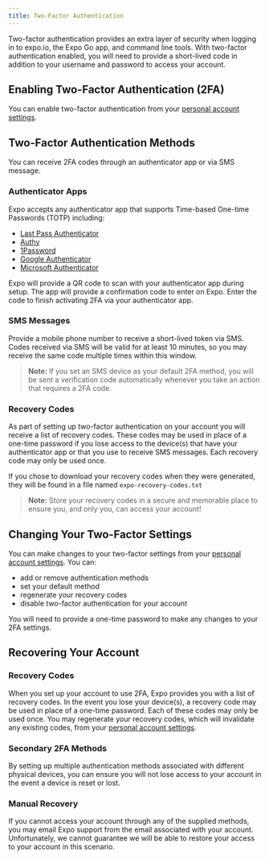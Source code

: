```yaml
---
title: Two-Factor Authentication
---
```


Two-factor authentication provides an extra layer of security when logging in to expo.io, the Expo Go app, and command line tools.  With two-factor authentication enabled, you will need to provide a short-lived code in addition to your username and password to access your account.

## Enabling Two-Factor Authentication (2FA)

You can enable two-factor authentication from your [personal account settings](https://expo.io/settings).

## Two-Factor Authentication Methods

You can receive 2FA codes through an authenticator app or via SMS message.

### Authenticator Apps

Expo accepts any authenticator app that supports Time-based One-time Passwords (TOTP) including:

- [Last Pass Authenticator](https://lastpass.com/auth/)
- [Authy](https://authy.com/)
- [1Password](https://support.1password.com/one-time-passwords/)
- [Google Authenticator](https://support.google.com/accounts/answer/1066447)
- [Microsoft Authenticator](https://www.microsoft.com/en-us/account/authenticator)

Expo will provide a QR code to scan with your authenticator app during setup.  The app will provide a confirmation code to enter on Expo. Enter the code to finish activating 2FA via your authenticator app. 

### SMS Messages

Provide a mobile phone number to receive a short-lived token via SMS. Codes received via SMS will be valid for at least 10 minutes, so you may receive the same code multiple times within this window.

> **Note:** If you set an SMS device as your default 2FA method, you will be sent a verification code automatically whenever you take an action that requires a 2FA code.

### Recovery Codes

As part of setting up two-factor authentication on your account you will receive a list of recovery codes.  These codes may be used in place of a one-time password if you lose access to the device(s) that have your authenticator app or that you use to receive SMS messages.  Each recovery code may only be used once.

If you chose to download your recovery codes when they were generated, they will be found in a file named `expo-recovery-codes.txt`

> **Note:** Store your recovery codes in a secure and memorable place to ensure you, and only you, can access your account!

## Changing Your Two-Factor Settings

You can make changes to your two-factor settings from your [personal account settings](https://expo.io/settings).  You can:

- add or remove authentication methods
- set your default method
- regenerate your recovery codes
- disable two-factor authentication for your account

You will need to provide a one-time password to make any changes to your 2FA settings.

## Recovering Your Account

### Recovery Codes

When you set up your account to use 2FA, Expo provides you with a list of recovery codes. In the event you lose your device(s), a recovery code may be used in place of a one-time password. Each of these codes may only be used once. You may regenerate your recovery codes, which will invalidate any existing codes, from your [personal account settings](https://expo.io/settings/).

### Secondary 2FA Methods

By setting up multiple authentication methods associated with different physical devices, you can ensure you will not lose access to your account in the event a device is reset or lost.

### Manual Recovery

If you cannot access your account through any of the supplied methods, you may email Expo support from the email associated with your account.  Unfortunately, we cannot guarantee we will be able to restore your access to your account in this scenario.